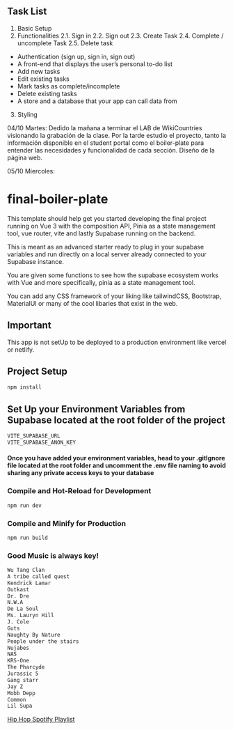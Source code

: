 ## Task List
1. Basic Setup
2. Functionalities
    2.1. Sign in
    2.2. Sign out
    2.3. Create Task
    2.4. Complete / uncomplete Task
    2.5. Delete task
 - Authentication (sign up, sign in, sign out)
 - A front-end that displays the user’s personal to-do list
 - Add new tasks
 - Edit existing tasks
 - Mark tasks as complete/incomplete
 - Delete existing tasks
 - A store and a database that your app can call data from
3. Styling

04/10 Martes: Dedido la mañana a terminar el LAB de WikiCountries visionando la grabación de la clase.
Por la tarde estudio el proyecto, tanto la información disponible en el student portal como el boiler-plate para entender las necesidades y funcionalidad de cada sección.
Diseño de la página web.

05/10 Miercoles:






# final-boiler-plate

This template should help get you started developing the final project running on Vue 3 with the composition API, Pinia as a state management tool, vue router, vite and lastly Supabase running on the backend.

This is meant as an advanced starter ready to plug in your supabase variables and run directly on a local server already connected to your Supabase instance. 

You are given some functions to see how the supabase ecosystem works with Vue and more specifically, pinia as a state management tool.

You can add any CSS framework of your liking like tailwindCSS, Bootstrap, MaterialUI or many of the cool libaries that exist in the web. 

## Important
This app is not setUp to be deployed to a production environment like vercel or netlify. 


## Project Setup

```sh
npm install
```

## Set Up your Environment Variables from Supabase located at the root folder of the project

```sh
VITE_SUPABASE_URL
VITE_SUPABASE_ANON_KEY 
```
#### Once you have added your environment variables, head to your .gitIgnore file located at the root folder and uncomment the .env file naming to avoid sharing any private access keys to your database

### Compile and Hot-Reload for Development

```sh
npm run dev
```

### Compile and Minify for Production

```sh
npm run build
```

### Good Music is always key!

```sh
Wu Tang Clan
A tribe called quest
Kendrick Lamar
Outkast
Dr. Dre
N.W.A
De La Soul 
Ms. Lauryn Hill
J. Cole 
Guts
Naughty By Nature
People under the stairs
Nujabes
NAS
KRS-One
The Pharcyde
Jurassic 5
Gang starr
Jay Z
Mobb Depp
Common
Lil Supa
```
[Hip Hop Spotify Playlist](https://open.spotify.com/playlist/4vKftyhS1gQovakehVcq1u?si=a7a119382dfe40da)
